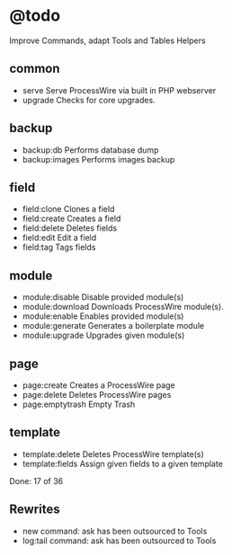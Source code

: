 # @todo

Improve Commands, adapt Tools and Tables Helpers

## common

- serve            Serve ProcessWire via built in PHP webserver
- upgrade          Checks for core upgrades.

## backup

- backup:db        Performs database dump
- backup:images    Performs images backup

## field

- field:clone      Clones a field
- field:create     Creates a field
- field:delete     Deletes fields
- field:edit       Edit a field
- field:tag        Tags fields

## module

- module:disable   Disable provided module(s)
- module:download  Downloads ProcessWire module(s).
- module:enable    Enables provided module(s)
- module:generate  Generates a boilerplate module
- module:upgrade   Upgrades given module(s)

## page

- page:create      Creates a ProcessWire page
- page:delete      Deletes ProcessWire pages
- page:emptytrash  Empty Trash

## template

- template:delete  Deletes ProcessWire template(s)
- template:fields  Assign given fields to a given template

Done: 17 of 36

## Rewrites

* new command: ask has been outsourced to Tools
* log:tail command: ask has been outsourced to Tools

